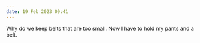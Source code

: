 ```yaml
---
date: 19 Feb 2023 09:41
---
```


Why do we keep belts that are too small. Now I have to hold my pants and a belt. 